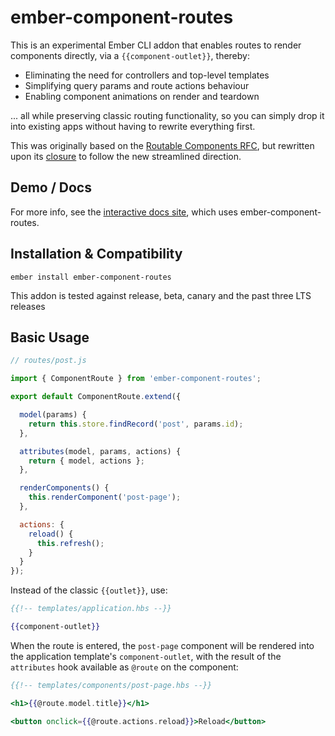 # ember-component-routes

This is an experimental Ember CLI addon that enables routes to render components directly, via a `{{component-outlet}}`, thereby:

- Eliminating the need for controllers and top-level templates
- Simplifying query params and route actions behaviour
- Enabling component animations on render and teardown

... all while preserving classic routing functionality, so you can simply drop it into existing apps without having to rewrite everything first.

This was originally based on the [Routable Components RFC](https://github.com/ef4/rfcs/blob/routeable-components/active/0000-routeable-components.md), but rewritten upon its [closure](https://github.com/emberjs/rfcs/pull/38#issuecomment-355800759) to follow the new streamlined direction.

## Demo / Docs

For more info, see the [interactive docs site](https://wongpeiyi.github.io/ember-component-routes/), which uses ember-component-routes.

## Installation & Compatibility

```
ember install ember-component-routes
```

This addon is tested against release, beta, canary and the past three LTS releases

## Basic Usage

```js
// routes/post.js

import { ComponentRoute } from 'ember-component-routes';

export default ComponentRoute.extend({

  model(params) {
    return this.store.findRecord('post', params.id);
  },

  attributes(model, params, actions) {
    return { model, actions };
  },

  renderComponents() {
    this.renderComponent('post-page');
  },

  actions: {
    reload() {
      this.refresh();
    }
  }
});
```

Instead of the classic `{{outlet}}`, use:

```hbs
{{!-- templates/application.hbs --}}

{{component-outlet}}
```

When the route is entered, the `post-page` component will be rendered into the application template's `component-outlet`, with the result of the `attributes` hook available as `@route` on the component:

```hbs
{{!-- templates/components/post-page.hbs --}}

<h1>{{@route.model.title}}</h1>

<button onclick={{@route.actions.reload}}>Reload</button>
```
